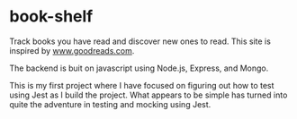 # book-shelf

Track books you have read and discover new ones to read.  This site is inspired by www.goodreads.com.

The backend is buit on javascript using Node.js, Express, and Mongo.

This is my first project where I have focused on figuring out how to test using Jest as I build the project.  What appears to be simple has turned into quite the adventure in testing and mocking using Jest.
